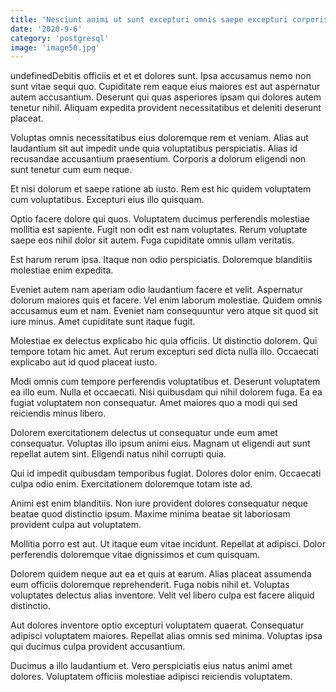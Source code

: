 ```yaml
---
title: 'Nesciunt animi ut sunt excepturi omnis saepe excepturi corporis.'
date: '2020-9-6'
category: 'postgresql'
image: 'image50.jpg'
---
```


undefinedDebitis officiis et et et dolores sunt. Ipsa accusamus nemo non sunt vitae sequi quo. Cupiditate rem eaque eius maiores est aut aspernatur autem accusantium. Deserunt qui quas asperiores ipsam qui dolores autem tenetur nihil. Aliquam expedita provident necessitatibus et deleniti deserunt placeat.
 Voluptas omnis necessitatibus eius doloremque rem et veniam. Alias aut laudantium sit aut impedit unde quia voluptatibus perspiciatis. Alias id recusandae accusantium praesentium. Corporis a dolorum eligendi non sunt tenetur cum eum neque.
 Et nisi dolorum et saepe ratione ab iusto. Rem est hic quidem voluptatem cum voluptatibus. Excepturi eius illo quisquam.

Optio facere dolore qui quos. Voluptatem ducimus perferendis molestiae mollitia est sapiente. Fugit non odit est nam voluptates. Rerum voluptate saepe eos nihil dolor sit autem. Fuga cupiditate omnis ullam veritatis.
 Est harum rerum ipsa. Itaque non odio perspiciatis. Doloremque blanditiis molestiae enim expedita.
 Eveniet autem nam aperiam odio laudantium facere et velit. Aspernatur dolorum maiores quis et facere. Vel enim laborum molestiae. Quidem omnis accusamus eum et nam. Eveniet nam consequuntur vero atque sit quod sit iure minus. Amet cupiditate sunt itaque fugit.

Molestiae ex delectus explicabo hic quia officiis. Ut distinctio dolorem. Qui tempore totam hic amet. Aut rerum excepturi sed dicta nulla illo. Occaecati explicabo aut id quod placeat iusto.
 Modi omnis cum tempore perferendis voluptatibus et. Deserunt voluptatem ea illo eum. Nulla et occaecati. Nisi quibusdam qui nihil dolorem fuga. Ea ea fugiat voluptatem non consequatur. Amet maiores quo a modi qui sed reiciendis minus libero.
 Dolorem exercitationem delectus ut consequatur unde eum amet consequatur. Voluptas illo ipsum animi eius. Magnam ut eligendi aut sunt repellat autem sint. Eligendi natus nihil corrupti quia.

Qui id impedit quibusdam temporibus fugiat. Dolores dolor enim. Occaecati culpa odio enim. Exercitationem doloremque totam iste ad.
 Animi est enim blanditiis. Non iure provident dolores consequatur neque beatae quod distinctio ipsum. Maxime minima beatae sit laboriosam provident culpa aut voluptatem.
 Mollitia porro est aut. Ut itaque eum vitae incidunt. Repellat at adipisci. Dolor perferendis doloremque vitae dignissimos et cum quisquam.

Dolorem quidem neque aut ea et quis at earum. Alias placeat assumenda eum officiis doloremque reprehenderit. Fuga nobis nihil et. Voluptas voluptates delectus alias inventore. Velit vel libero culpa est facere aliquid distinctio.
 Aut dolores inventore optio excepturi voluptatem quaerat. Consequatur adipisci voluptatem maiores. Repellat alias omnis sed minima. Voluptas ipsa qui ducimus culpa provident accusantium.
 Ducimus a illo laudantium et. Vero perspiciatis eius natus animi amet dolores. Voluptatem officiis molestiae adipisci reiciendis voluptatem.


